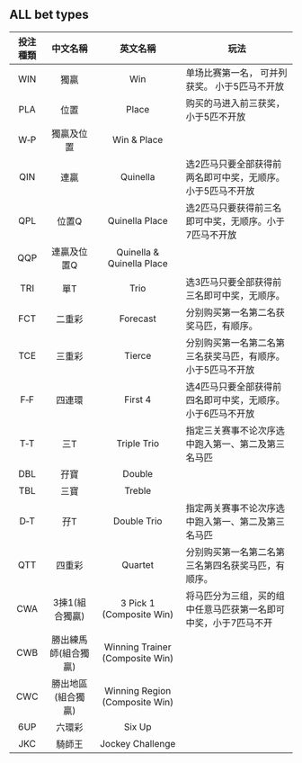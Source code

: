 ## ALL bet types


| **投注種類** |     **中文名稱**     |           **英文名稱**          | **玩法** |
|:------------:|:--------------------:|:-------------------------------:|----------|
|      WIN     |         獨贏         |               Win               | 单场比赛第一名， 可并列获奖。 小于5匹马不开放 |
|      PLA     |         位置         |              Place              | 购买的马进入前三获奖，小于5匹不开放         |
|      W‐P     |      獨贏及位置      |           Win & Place           |         |
|      QIN     |         連贏         |             Quinella            | 选2匹马只要全部获得前两名即可中奖，无顺序。小于5匹马不开放|
|      QPL     |         位置Q        |          Quinella Place         |选2匹马只要获得前三名即可中奖，无顺序。小于7匹马不开放|
|      QQP     |      連贏及位置Q     |    Quinella & Quinella Place    |          |
|      TRI     |          單T         |               Trio              |选3匹马只要全部获得前三名即可中奖，无顺序。|
|      FCT     |        二重彩        |             Forecast            | 分别购买第一名第二名获奖马匹，有顺序。  |
|      TCE     |        三重彩        |              Tierce             | 分别购买第一名第二名第三名获奖马匹，有顺序。 小于5匹马不开放|
|      F‐F     |        四連環        |             First 4             | 选4匹马只要全部获得前四名即可中奖，无顺序。小于6匹马不开放 |
|      T‐T     |          三T         |           Triple Trio           |指定三关赛事不论次序选中跑入第一、第二及第三名马匹|
|      DBL     |         孖寶         |              Double             |          |
|      TBL     |         三寶         |              Treble             |          |
|      D‐T     |          孖T         |           Double Trio           |指定两关赛事不论次序选中跑入第一、第二及第三名马匹|
|      QTT     |        四重彩        |             Quartet             |分别购买第一名第二名第三名第四名获奖马匹，有顺序。|
|      CWA     |    3揀1(組合獨贏)    |     3 Pick 1 (Composite Win)    |将马匹分为三组，买的组中任意马匹获第一名即可中奖，小于7匹马不开|
|      CWB     | 勝出練馬師(組合獨贏) | Winning Trainer (Composite Win) |          |
|      CWC     |  勝出地區(組合獨贏)  |  Winning Region (Composite Win) |          |
|      6UP     |        六環彩        |              Six Up             |          |
|      JKC     |        騎師王        |         Jockey Challenge        |          |
